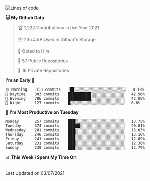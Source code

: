 <!--<a href="https://markmelnic.com" target="_blank">
  <img height="150px" align="center" src="https://github-readme-stats.vercel.app/api?username=markmelnic&hide_border=true&show_icons=true&include_all_commits=true&count_private=true&line_height=21&theme=graywhite"/>
  <img height="150px" align="center" src="https://github-readme-stats.vercel.app/api/top-langs/?username=markmelnic&hide=html&hide_border=true&layout=compact&line_height=21&&theme=graywhite "/>
  <img height="150px" align="center" src="https://github-readme-stats.vercel.app/api/wakatime?username=markmelnic&hide=html&hide_border=true&layout=compact&theme=graywhite"/></a>-->

<!--START_SECTION:waka-->
![Lines of code](https://img.shields.io/badge/From%20Hello%20World%20I%27ve%20Written-145885%20lines%20of%20code-blue)

**🐱 My Github Data** 

> 🏆 1,232 Contributions in the Year 2021
 > 
> 📦 235.4 kB Used in Github's Storage 
 > 
> 💼 Opted to Hire
 > 
> 📜 57 Public Repositories 
 > 
> 🔑 16 Private Repositories  
 > 
**I'm an Early 🐤** 

```text
🌞 Morning    153 commits    ██░░░░░░░░░░░░░░░░░░░░░░░   8.19% 
🌆 Daytime    803 commits    ██████████░░░░░░░░░░░░░░░   42.96% 
🌃 Evening    786 commits    ██████████░░░░░░░░░░░░░░░   42.05% 
🌙 Night      127 commits    █░░░░░░░░░░░░░░░░░░░░░░░░   6.8%

```
📅 **I'm Most Productive on Tuesday** 

```text
Monday       257 commits    ███░░░░░░░░░░░░░░░░░░░░░░   13.75% 
Tuesday      374 commits    █████░░░░░░░░░░░░░░░░░░░░   20.01% 
Wednesday    281 commits    ███░░░░░░░░░░░░░░░░░░░░░░   15.03% 
Thursday     246 commits    ███░░░░░░░░░░░░░░░░░░░░░░   13.16% 
Friday       241 commits    ███░░░░░░░░░░░░░░░░░░░░░░   12.89% 
Saturday     231 commits    ███░░░░░░░░░░░░░░░░░░░░░░   12.36% 
Sunday       239 commits    ███░░░░░░░░░░░░░░░░░░░░░░   12.79%

```


📊 **This Week I Spent My Time On** 

```text
```


 Last Updated on 03/07/2021
<!--END_SECTION:waka-->
